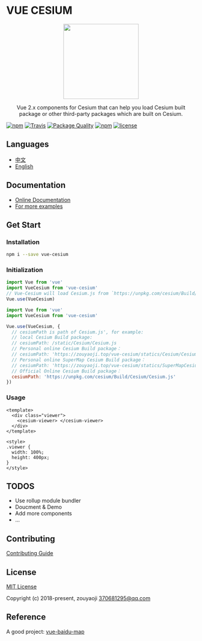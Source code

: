 # VUE CESIUM

<p align="center">
  <img src="https://zouyaoji.top/vue-cesium/favicon.png" width="200px">
</p>
<p align="center">Vue 2.x components for Cesium that can help you load Cesium built package or other third-party packages which are built on Cesium.</p>

[![npm](https://img.shields.io/npm/v/vue-cesium.svg)]()
[![Travis](https://img.shields.io/travis/zouyaoji/vue-cesium.svg)]()
[![Package Quality](http://npm.packagequality.com/shield/vue-cesium.png)](http://packagequality.com/#?package=vue-cesium)
[![npm](https://img.shields.io/npm/dm/vue-cesium.svg)]()
[![license](https://img.shields.io/github/license/zouyaoji/vue-cesium.svg)]()

## Languages

- [中文](https://github.com/zouyaoji/vue-cesium/blob/master/README.zh.md)
- [English](https://github.com/zouyaoji/vue-cesium/blob/master/README.md)

## Documentation

- [Online Documentation](https://zouyaoji.top/vue-cesium)
- [For more examples](https://github.com/zouyaoji/vue-cesium-demo)

## Get Start

### Installation

```bash
npm i --save vue-cesium
```

### Initialization

```javascript
import Vue from 'vue'
import VueCesium from 'vue-cesium'
// Vue-Cesium will load Cesium.js from `https://unpkg.com/cesium/Build/Cesium/Cesium.js`
Vue.use(VueCesium)
```

```javascript
import Vue from 'vue'
import VueCesium from 'vue-cesium'

Vue.use(VueCesium, {
  // cesiumPath is path of Cesium.js', for example:
  // local Cesium Build package:
  // cesiumPath: /static/Cesium/Cesium.js
  // Personal online Cesium Build package：
  // cesiumPath: 'https://zouyaoji.top/vue-cesium/statics/Cesium/Cesium.js'
  // Personal online SuperMap Cesium Build package：
  // cesiumPath: 'https://zouyaoji.top/vue-cesium/statics/SuperMapCesium/Cesium.js'
  // Official Online Cesium Build package：
  cesiumPath: 'https://unpkg.com/cesium/Build/Cesium/Cesium.js'
})
```

### Usage

```vue
<template>
  <div class="viewer">
    <cesium-viewer> </cesium-viewer>
  </div>
</template>

<style>
.viewer {
  width: 100%;
  height: 400px;
}
</style>
```

## TODOS

- Use rollup module bundler
- Doucment & Demo
- Add more components
- ...

## Contributing

[Contributing Guide](https://github.com/zouyaoji/vue-cesium/blob/master/CONTRIBUTING.md)

## License

[MIT License](https://opensource.org/licenses/MIT)

Copyright (c) 2018-present, zouyaoji <370681295@qq.com>

## Reference

A good project: [vue-baidu-map](https://github.com/Dafrok/vue-baidu-map)
